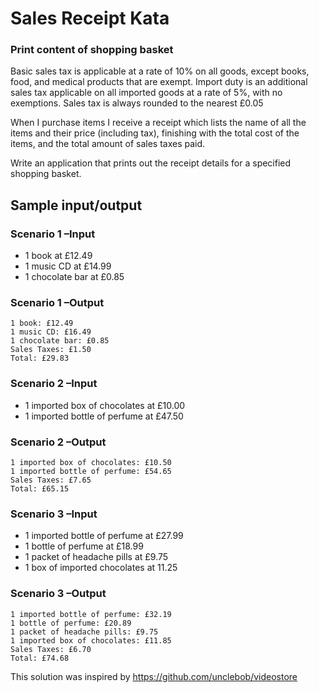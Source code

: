 # Sales Receipt Kata
### Print content of shopping basket

Basic sales tax is applicable at a rate of 10% on all goods, except books, food, and medical products that are exempt. Import duty is an additional sales tax applicable on all imported goods at a rate of 5%, with no exemptions. Sales tax is always rounded to the nearest £0.05

When I purchase items I receive a receipt which lists the name of all the items and their price (including tax), finishing with the total cost of the items, and the total amount of sales taxes paid. 

Write an application that prints out the receipt details for a specified shopping basket.

## Sample input/output
### Scenario 1 –Input
- 1 book at £12.49
- 1 music CD at £14.99
- 1 chocolate bar at £0.85
### Scenario 1 –Output
```
1 book: £12.49
1 music CD: £16.49
1 chocolate bar: £0.85
Sales Taxes: £1.50
Total: £29.83
```

### Scenario 2 –Input
- 1 imported box of chocolates at £10.00
- 1 imported bottle of perfume at £47.50
### Scenario 2 –Output
```
1 imported box of chocolates: £10.50
1 imported bottle of perfume: £54.65
Sales Taxes: £7.65
Total: £65.15
```

### Scenario 3 –Input
- 1 imported bottle of perfume at £27.99 
- 1 bottle of perfume at £18.99
- 1 packet of headache pills at £9.75
- 1 box of imported chocolates at 11.25
### Scenario 3 –Output
```
1 imported bottle of perfume: £32.19
1 bottle of perfume: £20.89
1 packet of headache pills: £9.75
1 imported box of chocolates: £11.85
Sales Taxes: £6.70
Total: £74.68
```

This solution was inspired by https://github.com/unclebob/videostore